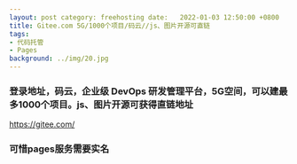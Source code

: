 ```yaml
---
layout: post category: freehosting date:   2022-01-03 12:50:00 +0800
title: Gitee.com 5G/1000个项目/码云//js、图片开源可直链
tags:
- 代码托管
- Pages
background: ../img/20.jpg
---
```



### 登录地址，码云，企业级 DevOps 研发管理平台，5G空间，可以建最多1000个项目。js、图片开源可获得直链地址<br>
https://gitee.com/

### 可惜pages服务需要实名<br>
